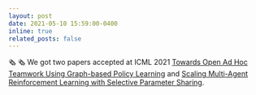 ```yaml
---
layout: post
date: 2021-05-10 15:59:00-0400
inline: true
related_posts: false
---
```


:newspaper_roll: :newspaper_roll: We got two papers accepted at ICML 2021 <a href='http://proceedings.mlr.press/v139/rahman21a/rahman21a.pdf'>Towards Open Ad Hoc Teamwork Using Graph-based Policy Learning</a> and <a href='http://proceedings.mlr.press/v139/christianos21a/christianos21a.pdf'>Scaling Multi-Agent Reinforcement Learning with Selective Parameter Sharing</a>.
